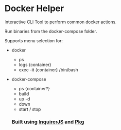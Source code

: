 # Docker Helper
Interactive CLI Tool to perform common docker actions.

Run binaries from the docker-compose folder.

Supports menu selection for:
* docker
  * ps
  * logs {container}
  * exec -it {container} /bin/bash
* docker-compose
  * ps {container?}
  * build
  * up -d
  * down
  * start / stop


  ### Built using [InquirerJS](https://github.com/SBoudrias/Inquirer.js/) and [Pkg](https://github.com/zeit/pkg)